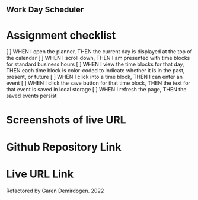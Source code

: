 ## Work Day Scheduler

# Assignment checklist
[ ] WHEN I open the planner, THEN the current day is displayed at the top of the calendar
[ ] WHEN I scroll down, THEN I am presented with time blocks for standard business hours
[ ] WHEN I view the time blocks for that day, THEN each time block is color-coded to indicate whether it is in the past, present, or future
[ ] WHEN I click into a time block, THEN I can enter an event
[ ] WHEN I click the save button for that time block, THEN the text for that event is saved in local storage
[ ] WHEN I refresh the page, THEN the saved events persist

# Screenshots of live URL

# Github Repository Link

# Live URL Link

Refactored by Garen Demirdogen. 2022
